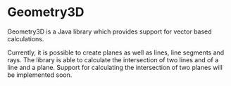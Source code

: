 Geometry3D
==========

Geometry3D is a Java library which provides support for vector based calculations.

Currently, it is possible to create planes as well as lines, line segments and rays. The library is able to calculate the intersection of two lines and of a line and a plane. Support for calculating the intersection of two planes will be implemented soon.